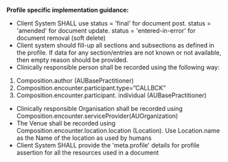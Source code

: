 **Profile specific implementation guidance:**

*  Client System SHALL use status = 'final' for document post. status = 'amended' for document update. status = 'entered-in-error' for document removal (soft delete)
* Client system should fill-up all sections and subsections as defined in the profile. If data for any section/entries are not known or not available, then empty reason should be provided.
* Clinically responsible person shall be recorded using the following way:
1.  Composition.author (AUBasePractitioner)
1.  Composition.encounter.participant.type=”CALLBCK”
1.  Composition.encounter.participant. individual (AUBasePractitioner)
* Clinically responsible Organisation shall be recorded using Composition.encounter.serviceProvider(AUOrganization) 
* The Venue shall be recorded using Composition.encounter.location.location (Location). Use Location.name as the Name of the location as used by humans
*  Client System SHALL provide the 'meta.profile' details for profile assertion for all the resources used in a document